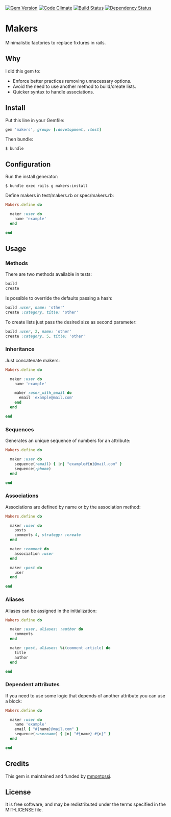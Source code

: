 [![Gem Version](https://badge.fury.io/rb/makers.svg)](http://badge.fury.io/rb/makers)
[![Code Climate](https://codeclimate.com/github/mmontossi/makers/badges/gpa.svg)](https://codeclimate.com/github/mmontossi/makers)
[![Build Status](https://travis-ci.org/mmontossi/makers.svg)](https://travis-ci.org/mmontossi/makers)
[![Dependency Status](https://gemnasium.com/mmontossi/makers.svg)](https://gemnasium.com/mmontossi/makers)

# Makers

Minimalistic factories to replace fixtures in rails.

## Why

I did this gem to:

- Enforce better practices removing unnecessary options.
- Avoid the need to use another method to build/create lists.
- Quicker syntax to handle associations.

## Install

Put this line in your Gemfile:
```ruby
gem 'makers', group: [:development, :test]
```

Then bundle:
```
$ bundle
```

## Configuration

Run the install generator:
```
$ bundle exec rails g makers:install
```

Define makers in test/makers.rb or spec/makers.rb:
```ruby
Makers.define do

  maker :user do
    name 'example'
  end

end
```

## Usage

### Methods

There are two methods available in tests:
```ruby
build
create
```

Is possible to override the defaults passing a hash:
```ruby
build :user, name: 'other'
create :category, title: 'other'
```

To create lists just pass the desired size as second parameter:
```ruby
build :user, 2, name: 'other'
create :category, 5, title: 'other'
```

### Inheritance

Just concatenate makers:
```ruby
Makers.define do

  maker :user do
    name 'example'

    maker :user_with_email do
      email 'example@mail.com'
    end
  end

end
```

### Sequences

Generates an unique sequence of numbers for an attribute:
```ruby
Makers.define do

  maker :user do
    sequence(:email) { |n| "example#{n}@mail.com" }
    sequence(:phone)
  end

end
```

### Associations

Associations are defined by name or by the association method:
```ruby
Makers.define do

  maker :user do
    posts
    comments 4, strategy: :create
  end

  maker :comment do
    association :user
  end

  maker :post do
    user
  end

end
```

### Aliases

Aliases can be assigned in the initialization:
```ruby
Makers.define do

  maker :user, aliases: :author do
    comments
  end

  maker :post, aliases: %i(comment article) do
    title
    author
  end

end
```

### Dependent attributes

If you need to use some logic that depends of another attribute you can use a block:
```ruby
Makers.define do

  maker :user do
    name 'example'
    email { "#{name}@mail.com" }
    sequence(:username) { |n| "#{name}-#{n}" }
  end

end
```

## Credits

This gem is maintained and funded by [mmontossi](https://github.com/mmontossi).

## License

It is free software, and may be redistributed under the terms specified in the MIT-LICENSE file.
